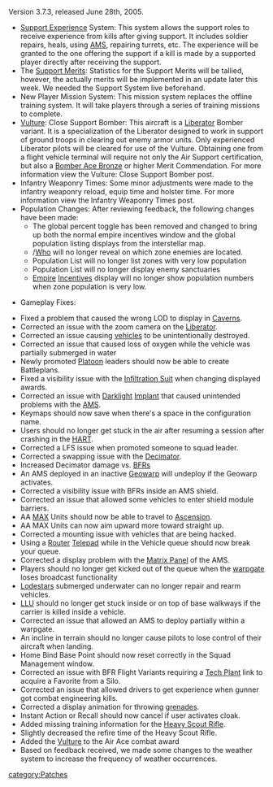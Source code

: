Version 3.7.3, released June 28th, 2005.

- [Support Experience](../terminology/Support_Experience_Points.md) System:
  This system allows the support roles to receive experience from
  kills after giving support. It includes soldier repairs, heals,
  using [AMS](../vehicles/Advanced_Mobile_Station.md), repairing turrets, etc. The experience
  will be granted to the one offering the support if a kill is made by
  a supported player directly after receiving the support.
- The [Support Merits](../merits/Support_Merit_Commendations.md):
  Statistics for the Support Merits will be tallied, however, the
  actually merits will be implemented in an update later this week. We
  needed the Support System live beforehand.
- New Player Mission System: This mission system replaces the offline
  training system. It will take players through a series of training
  missions to complete.
- [Vulture](../vehicles/Vulture.md): Close Support Bomber: This aircraft
  is a [Liberator](../vehicles/Liberator.md) Bomber variant. It is a
  specialization of the Liberator designed to work in support of
  ground troops in clearing out enemy armor units. Only experienced
  Liberator pilots will be cleared for use of the Vulture. Obtaining
  one from a flight vehicle terminal will require not only the Air
  Support certification, but also a [Bomber Ace
  Bronze](../merits/Bomber_Ace.md) or higher Merit Commendation. For
  more information view the Vulture: Close Support Bomber post.
- Infantry Weaponry Times: Some minor adjustments were made to the
  infantry weaponry reload, equip time and holster time. For more
  information view the Infantry Weaponry Times post.
- Population Changes: After reviewing feedback, the following changes
  have been made:
  - The global percent toggle has been removed and changed to bring
    up both the normal empire incentives window and the global
    population listing displays from the interstellar map.
  - /[Who](../commands/Who.md) will no longer reveal on which zone
    enemies are located.
  - Population List will no longer list zones with very low
    population
  - Population List will no longer display enemy sanctuaries
  - [Empire](../terminology/Empire.md) [Incentives](../terminology/Incentives.md)
    display will no longer show population numbers when zone
    population is very low.

<!-- -->

- Gameplay Fixes:

<!-- -->

- Fixed a problem that caused the wrong LOD to display in
  [Caverns](../locations/Caverns.md).
- Corrected an issue with the zoom camera on the
  [Liberator](../vehicles/Liberator.md).
- Corrected an issue causing [vehicles](../vehicles/Vehicle.md) to be
  unintentionally destroyed.
- Corrected an issue that caused loss of oxygen while the vehicle was
  partially submerged in water
- Newly promoted [Platoon](../terminology/Platoon.md) leaders should now be
  able to create Battleplans.
- Fixed a visibility issue with the [Infiltration
  Suit](../items/Infiltration_Suit.md) when changing displayed awards.
- Corrected an issue with [Darklight](../implants/Darklight.md)
  [Implant](../Implant.md) that caused unintended problems with
  the [AMS](../vehicles/Advanced_Mobile_Station.md).
- Keymaps should now save when there's a space in the configuration
  name.
- Users should no longer get stuck in the air after resuming a session
  after crashing in the [HART](../terminology/HART.md).
- Corrected a LFS issue when promoted someone to squad leader.
- Corrected a swapping issue with the
  [Decimator](../weapons/Decimator.md).
- Increased Decimator damage vs.
  [BFRs](../vehicles/BattleFrame_Robotics.md)
- An AMS deployed in an inactive [Geowarp](../locations/Geowarp.md) will
  undeploy if the Geowarp activates.
- Corrected a visibility issue with BFRs inside an AMS shield.
- Corrected an issue that allowed some vehicles to enter shield module
  barriers.
- AA [MAX](../items/Mechanized_Assault_Exo-Suit.md) Units should now be able to travel to
  [Ascension](../locations/Oshur.md#Ascension).
- AA MAX Units can now aim upward more toward straight up.
- Corrected a mounting issue with vehicles that are being hacked.
- Using a [Router](../vehicles/Router.md) [Telepad](../weapons/Telepad.md)
  while in the Vehicle queue should now break your queue.
- Corrected a display problem with the [Matrix
  Panel](../items/Matrix_Panel.md) of the AMS.
- Players should no longer get kicked out of the queue when the
  [warpgate](../locations/Warpgate.md) loses broadcast functionality
- [Lodestars](../vehicles/Lodestar.md) submerged underwater can no longer
  repair and rearm vehicles.
- [LLU](../terminology/Lattice_Logic_Unit.md) should no longer get stuck inside or on top of
  base walkways if the carrier is killed inside a vehicle.
- Corrected an issue that allowed an AMS to deploy partially within a
  warpgate.
- An incline in terrain should no longer cause pilots to lose control
  of their aircraft when landing.
- Home Bind Base Point should now reset correctly in the Squad
  Management window.
- Corrected an issue with BFR Flight Variants requiring a [Tech
  Plant](../locations/Technology_Plant.md) link to acquire a Favorite from
  a Silo.
- Corrected an issue that allowed drivers to get experience when
  gunner got combat engineering kills.
- Corrected a display animation for throwing
  [grenades](../items/Grenade.md).
- Instant Action or Recall should now cancel if user activates cloak.
- Added missing training information for the [Heavy Scout
  Rifle](../weapons/Heavy_Scout_Rifle.md).
- Slightly decreased the refire time of the Heavy Scout Rifle.
- Added the [Vulture](../vehicles/Vulture.md) to the Air Ace combat award
- Based on feedback received, we made some changes to the weather
  system to increase the frequency of weather occurrences.

[category:Patches](category:Patches.md)

